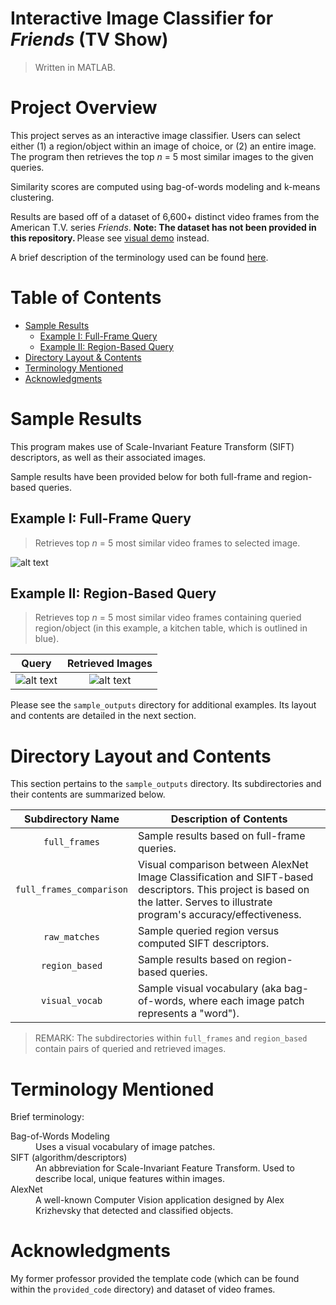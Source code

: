 # Interactive Image Classifier for <i>Friends</i> (TV Show)

> Written in MATLAB.


# Project Overview
This project serves as an interactive image classifier. Users can select either (1) a region/object within an image of choice, or (2) an entire image. The program then retrieves the top *n* = 5 most similar images to the given queries. 

Similarity scores are computed using bag-of-words modeling and k-means clustering. 

Results are based off of a dataset of 6,600+ distinct video frames from the American T.V. series <i>Friends</i>. <b> Note: The dataset has not been provided in this repository. </b> Please see [visual demo](https://github.com/jschhie/image-detector-prog/#sample-results) instead.

A brief description of the terminology used can be found [here](https://github.com/jschhie/image-detector-prog/#terminology-mentioned).


# Table of Contents
* [Sample Results](https://github.com/jschhie/image-detector-prog/#sample-results)
  * [Example I: Full-Frame Query](https://github.com/jschhie/image-detector-prog/#example-i-full-frame-query)
  * [Example II: Region-Based Query](https://github.com/jschhie/image-detector-prog/#example-ii-region-based-query)
* [Directory Layout & Contents](https://github.com/jschhie/image-detector-prog/#directory-layout-and-contents)
* [Terminology Mentioned](https://github.com/jschhie/image-detector-prog/#terminology-mentioned)
* [Acknowledgments](https://github.com/jschhie/image-detector-prog/#acknowledgments)


# Sample Results
This program makes use of Scale-Invariant Feature Transform (SIFT) descriptors, as well as their associated images. 

Sample results have been provided below for both full-frame and region-based queries. 

## Example I: Full-Frame Query
> Retrieves top *n* = 5 most similar video frames to selected image.

![alt text](https://github.com/jschhie/image-detector-prog/blob/master/sample_outputs/full_frames/full%20frame%20matches%201.jpg?raw=true "Full-Frame Query and Results")

## Example II: Region-Based Query
> Retrieves top *n* = 5 most similar video frames containing queried region/object (in this example, a kitchen table, which is outlined in blue).

| Query | Retrieved Images | 
| :---: | :-----: |
| ![alt text](https://github.com/jschhie/image-detector-prog/blob/master/sample_outputs/region_based/sample_kitchen_table/find%20kitchen%20table.jpg?raw=true "Query: Detect Kitchen Table") | ![alt text](https://github.com/jschhie/image-detector-prog/blob/master/sample_outputs/region_based/sample_kitchen_table/kitchen%20table%20matches.jpg?raw=true "Results: Kitchen Table") | 

Please see the ```sample_outputs``` directory for additional examples. Its layout and contents are detailed in the next section.

# Directory Layout and Contents
This section pertains to the ```sample_outputs``` directory. Its subdirectories and their contents are summarized below.

| Subdirectory Name | Description of Contents |
| :---: | ----- |
| ```full_frames``` | Sample results based on full-frame queries. |
| ```full_frames_comparison``` | Visual comparison between AlexNet Image Classification and SIFT-based descriptors. This project is based on the latter. Serves to illustrate program's accuracy/effectiveness. |
| ```raw_matches``` | Sample queried region versus computed SIFT descriptors. |  
| ```region_based``` | Sample results based on region-based queries. |
| ```visual_vocab``` | Sample visual vocabulary (aka bag-of-words, where each image patch represents a "word"). |

> REMARK: The subdirectories within ```full_frames``` and ```region_based``` contain pairs of queried and retrieved images.


# Terminology Mentioned
Brief terminology:
<dl>
 <dt>
  Bag-of-Words Modeling
 </dt>
 <dd>
  Uses a visual vocabulary of image patches.
 </dd>
 
 <dt>
  SIFT (algorithm/descriptors)
 </dt>
 <dd>
  An abbreviation for Scale-Invariant Feature Transform. Used to describe local, unique features within images.
 </dd>
 
 <dt>
  AlexNet
 </dt>
 <dd>
 A well-known Computer Vision application designed by Alex Krizhevsky that detected and classified objects. 
 </dd>

 </dl>

# Acknowledgments
My former professor provided the template code (which can be found within the ```provided_code``` directory) and dataset of video frames.
